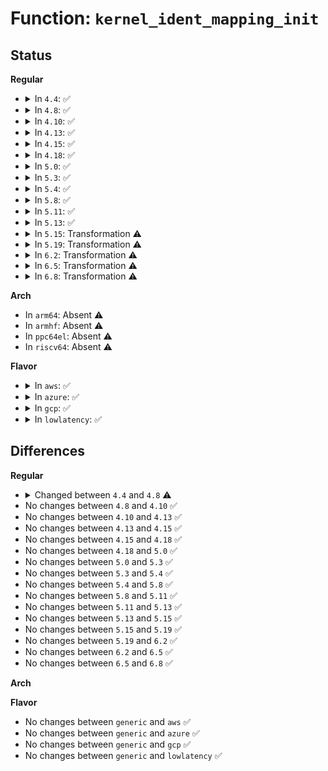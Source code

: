 # Function: <code>kernel_ident_mapping_init</code>

## Status
<b>Regular</b>
<ul>
<li>
<details>
<summary>In <code>4.4</code>: ✅</summary>

```c
int kernel_ident_mapping_init(struct x86_mapping_info *info, pgd_t *pgd_page, long unsigned int addr, long unsigned int end);
```

**Collision:** Unique Global

**Inline:** No

**Transformation:** False

**Instances:**

```
In arch/x86/mm/init_64.c (ffffffff81069340)
Location: arch/x86/mm/init_64.c:98
Inline: False
Direct callers:
  - arch/x86/kernel/machine_kexec_64.c:machine_kexec_prepare
  - arch/x86/kernel/machine_kexec_64.c:machine_kexec_prepare
  - arch/x86/power/hibernate_64.c:swsusp_arch_resume
```
**Symbols:**

```
ffffffff81069340-ffffffff8106946d: kernel_ident_mapping_init (STB_GLOBAL)
```
</details>
</li>
<li>
<details>
<summary>In <code>4.8</code>: ✅</summary>

```c
int kernel_ident_mapping_init(struct x86_mapping_info *info, pgd_t *pgd_page, long unsigned int pstart, long unsigned int pend);
```

**Collision:** Unique Global

**Inline:** No

**Transformation:** False

**Instances:**

```
In arch/x86/mm/init_64.c (ffffffff810690e0)
Location: arch/x86/mm/ident_map.c:48
Inline: False
Direct callers:
  - arch/x86/kernel/machine_kexec_64.c:machine_kexec_prepare
  - arch/x86/kernel/machine_kexec_64.c:machine_kexec_prepare
  - arch/x86/power/hibernate_64.c:swsusp_arch_resume
```
**Symbols:**

```
ffffffff810690e0-ffffffff81069200: kernel_ident_mapping_init (STB_GLOBAL)
```
</details>
</li>
<li>
<details>
<summary>In <code>4.10</code>: ✅</summary>

```c
int kernel_ident_mapping_init(struct x86_mapping_info *info, pgd_t *pgd_page, long unsigned int pstart, long unsigned int pend);
```

**Collision:** Unique Global

**Inline:** No

**Transformation:** False

**Instances:**

```
In arch/x86/mm/init_64.c (ffffffff8106cd30)
Location: arch/x86/mm/ident_map.c:48
Inline: False
Direct callers:
  - arch/x86/kernel/machine_kexec_64.c:machine_kexec_prepare
  - arch/x86/kernel/machine_kexec_64.c:machine_kexec_prepare
  - arch/x86/power/hibernate_64.c:swsusp_arch_resume
```
**Symbols:**

```
ffffffff8106cd30-ffffffff8106ce50: kernel_ident_mapping_init (STB_GLOBAL)
```
</details>
</li>
<li>
<details>
<summary>In <code>4.13</code>: ✅</summary>

```c
int kernel_ident_mapping_init(struct x86_mapping_info *info, pgd_t *pgd_page, long unsigned int pstart, long unsigned int pend);
```

**Collision:** Unique Global

**Inline:** No

**Transformation:** False

**Instances:**

```
In arch/x86/mm/init_64.c (ffffffff8106c310)
Location: arch/x86/mm/ident_map.c:88
Inline: False
Direct callers:
  - arch/x86/kernel/machine_kexec_64.c:machine_kexec_prepare
  - arch/x86/kernel/machine_kexec_64.c:machine_kexec_prepare
  - arch/x86/power/hibernate_64.c:swsusp_arch_resume
```
**Symbols:**

```
ffffffff8106c310-ffffffff8106c489: kernel_ident_mapping_init (STB_GLOBAL)
```
</details>
</li>
<li>
<details>
<summary>In <code>4.15</code>: ✅</summary>

```c
int kernel_ident_mapping_init(struct x86_mapping_info *info, pgd_t *pgd_page, long unsigned int pstart, long unsigned int pend);
```

**Collision:** Unique Global

**Inline:** No

**Transformation:** False

**Instances:**

```
In arch/x86/mm/init_64.c (ffffffff81070d90)
Location: arch/x86/mm/ident_map.c:89
Inline: False
Direct callers:
  - arch/x86/kernel/machine_kexec_64.c:machine_kexec_prepare
  - arch/x86/kernel/machine_kexec_64.c:machine_kexec_prepare
  - arch/x86/power/hibernate_64.c:swsusp_arch_resume
```
**Symbols:**

```
ffffffff81070d90-ffffffff81070f4b: kernel_ident_mapping_init (STB_GLOBAL)
```
</details>
</li>
<li>
<details>
<summary>In <code>4.18</code>: ✅</summary>

```c
int kernel_ident_mapping_init(struct x86_mapping_info *info, pgd_t *pgd_page, long unsigned int pstart, long unsigned int pend);
```

**Collision:** Unique Global

**Inline:** No

**Transformation:** False

**Instances:**

```
In arch/x86/mm/init_64.c (ffffffff81073cb0)
Location: arch/x86/mm/ident_map.c:89
Inline: False
Direct callers:
  - arch/x86/kernel/machine_kexec_64.c:machine_kexec_prepare
  - arch/x86/kernel/machine_kexec_64.c:machine_kexec_prepare
  - arch/x86/power/hibernate_64.c:swsusp_arch_resume
```
**Symbols:**

```
ffffffff81073cb0-ffffffff81073e50: kernel_ident_mapping_init (STB_GLOBAL)
```
</details>
</li>
<li>
<details>
<summary>In <code>5.0</code>: ✅</summary>

```c
int kernel_ident_mapping_init(struct x86_mapping_info *info, pgd_t *pgd_page, long unsigned int pstart, long unsigned int pend);
```

**Collision:** Unique Global

**Inline:** No

**Transformation:** False

**Instances:**

```
In arch/x86/mm/init_64.c (ffffffff81079ba0)
Location: arch/x86/mm/ident_map.c:89
Inline: False
Direct callers:
  - arch/x86/kernel/machine_kexec_64.c:machine_kexec_prepare
  - arch/x86/kernel/machine_kexec_64.c:machine_kexec_prepare
  - arch/x86/power/hibernate_64.c:swsusp_arch_resume
```
**Symbols:**

```
ffffffff81079ba0-ffffffff81079d40: kernel_ident_mapping_init (STB_GLOBAL)
```
</details>
</li>
<li>
<details>
<summary>In <code>5.3</code>: ✅</summary>

```c
int kernel_ident_mapping_init(struct x86_mapping_info *info, pgd_t *pgd_page, long unsigned int pstart, long unsigned int pend);
```

**Collision:** Unique Global

**Inline:** No

**Transformation:** False

**Instances:**

```
In arch/x86/mm/init_64.c (ffffffff8107d8c0)
Location: arch/x86/mm/ident_map.c:89
Inline: False
Direct callers:
  - arch/x86/kernel/machine_kexec_64.c:machine_kexec_prepare
  - arch/x86/kernel/machine_kexec_64.c:machine_kexec_prepare
  - arch/x86/kernel/machine_kexec_64.c:machine_kexec_prepare
  - arch/x86/kernel/machine_kexec_64.c:mem_region_callback
  - arch/x86/power/hibernate_64.c:swsusp_arch_resume
```
**Symbols:**

```
ffffffff8107d8c0-ffffffff8107da63: kernel_ident_mapping_init (STB_GLOBAL)
```
</details>
</li>
<li>
<details>
<summary>In <code>5.4</code>: ✅</summary>

```c
int kernel_ident_mapping_init(struct x86_mapping_info *info, pgd_t *pgd_page, long unsigned int pstart, long unsigned int pend);
```

**Collision:** Unique Global

**Inline:** No

**Transformation:** False

**Instances:**

```
In arch/x86/mm/init_64.c (ffffffff8107e950)
Location: arch/x86/mm/ident_map.c:89
Inline: False
Direct callers:
  - arch/x86/kernel/machine_kexec_64.c:machine_kexec_prepare
  - arch/x86/kernel/machine_kexec_64.c:machine_kexec_prepare
  - arch/x86/kernel/machine_kexec_64.c:machine_kexec_prepare
  - arch/x86/kernel/machine_kexec_64.c:mem_region_callback
  - arch/x86/power/hibernate_64.c:swsusp_arch_resume
```
**Symbols:**

```
ffffffff8107e950-ffffffff8107eaf3: kernel_ident_mapping_init (STB_GLOBAL)
```
</details>
</li>
<li>
<details>
<summary>In <code>5.8</code>: ✅</summary>

```c
int kernel_ident_mapping_init(struct x86_mapping_info *info, pgd_t *pgd_page, long unsigned int pstart, long unsigned int pend);
```

**Collision:** Unique Global

**Inline:** No

**Transformation:** False

**Instances:**

```
In arch/x86/mm/init_64.c (ffffffff810851a0)
Location: arch/x86/mm/ident_map.c:89
Inline: False
Direct callers:
  - arch/x86/kernel/machine_kexec_64.c:init_pgtable
  - arch/x86/kernel/machine_kexec_64.c:init_pgtable
  - arch/x86/kernel/machine_kexec_64.c:init_pgtable
  - arch/x86/kernel/machine_kexec_64.c:mem_region_callback
  - arch/x86/power/hibernate_64.c:set_up_temporary_mappings
```
**Symbols:**

```
ffffffff810851a0-ffffffff810853ea: kernel_ident_mapping_init (STB_GLOBAL)
```
</details>
</li>
<li>
<details>
<summary>In <code>5.11</code>: ✅</summary>

```c
int kernel_ident_mapping_init(struct x86_mapping_info *info, pgd_t *pgd_page, long unsigned int pstart, long unsigned int pend);
```

**Collision:** Unique Global

**Inline:** No

**Transformation:** False

**Instances:**

```
In arch/x86/mm/init_64.c (ffffffff81086280)
Location: arch/x86/mm/ident_map.c:97
Inline: False
Direct callers:
  - arch/x86/kernel/machine_kexec_64.c:init_pgtable
  - arch/x86/kernel/machine_kexec_64.c:init_pgtable
  - arch/x86/kernel/machine_kexec_64.c:init_pgtable
  - arch/x86/kernel/machine_kexec_64.c:mem_region_callback
  - arch/x86/power/hibernate_64.c:set_up_temporary_mappings
```
**Symbols:**

```
ffffffff81086280-ffffffff810864ca: kernel_ident_mapping_init (STB_GLOBAL)
```
</details>
</li>
<li>
<details>
<summary>In <code>5.13</code>: ✅</summary>

```c
int kernel_ident_mapping_init(struct x86_mapping_info *info, pgd_t *pgd_page, long unsigned int pstart, long unsigned int pend);
```

**Collision:** Unique Global

**Inline:** No

**Transformation:** False

**Instances:**

```
In arch/x86/mm/init_64.c (ffffffff81087030)
Location: arch/x86/mm/ident_map.c:97
Inline: False
Direct callers:
  - arch/x86/kernel/machine_kexec_64.c:init_pgtable
  - arch/x86/kernel/machine_kexec_64.c:init_pgtable
  - arch/x86/kernel/machine_kexec_64.c:init_pgtable
  - arch/x86/kernel/machine_kexec_64.c:mem_region_callback
  - arch/x86/power/hibernate_64.c:swsusp_arch_resume
```
**Symbols:**

```
ffffffff81087030-ffffffff81087262: kernel_ident_mapping_init (STB_GLOBAL)
```
</details>
</li>
<li>
<details>
<summary>In <code>5.15</code>: Transformation ⚠️</summary>

```c
int kernel_ident_mapping_init(struct x86_mapping_info *info, pgd_t *pgd_page, long unsigned int pstart, long unsigned int pend);
```

**Collision:** Unique Global

**Inline:** No

**Transformation:** True

**Instances:**

```
In arch/x86/mm/init_64.c (0)
Location: arch/x86/mm/ident_map.c:97
Inline: False
Direct callers:
  - arch/x86/kernel/machine_kexec_64.c:init_pgtable
  - arch/x86/kernel/machine_kexec_64.c:init_pgtable
  - arch/x86/kernel/machine_kexec_64.c:init_pgtable
  - arch/x86/kernel/machine_kexec_64.c:mem_region_callback
  - arch/x86/power/hibernate_64.c:swsusp_arch_resume
```
**Symbols:**

```
ffffffff81ca071e-ffffffff81ca0795: kernel_ident_mapping_init.cold (STB_LOCAL)
ffffffff81096340-ffffffff81096583: kernel_ident_mapping_init (STB_GLOBAL)
```
</details>
</li>
<li>
<details>
<summary>In <code>5.19</code>: Transformation ⚠️</summary>

```c
int kernel_ident_mapping_init(struct x86_mapping_info *info, pgd_t *pgd_page, long unsigned int pstart, long unsigned int pend);
```

**Collision:** Unique Global

**Inline:** No

**Transformation:** True

**Instances:**

```
In arch/x86/mm/init_64.c (0)
Location: arch/x86/mm/ident_map.c:97
Inline: False
Direct callers:
  - arch/x86/kernel/machine_kexec_64.c:init_pgtable
  - arch/x86/kernel/machine_kexec_64.c:init_pgtable
  - arch/x86/kernel/machine_kexec_64.c:init_pgtable
  - arch/x86/kernel/machine_kexec_64.c:mem_region_callback
  - arch/x86/power/hibernate_64.c:swsusp_arch_resume
```
**Symbols:**

```
ffffffff81e4fc46-ffffffff81e4fcb2: kernel_ident_mapping_init.cold (STB_LOCAL)
ffffffff810a8be0-ffffffff810a8e46: kernel_ident_mapping_init (STB_GLOBAL)
```
</details>
</li>
<li>
<details>
<summary>In <code>6.2</code>: Transformation ⚠️</summary>

```c
int kernel_ident_mapping_init(struct x86_mapping_info *info, pgd_t *pgd_page, long unsigned int pstart, long unsigned int pend);
```

**Collision:** Unique Global

**Inline:** No

**Transformation:** True

**Instances:**

```
In arch/x86/mm/init_64.c (0)
Location: arch/x86/mm/ident_map.c:97
Inline: False
Direct callers:
  - arch/x86/kernel/machine_kexec_64.c:init_pgtable
  - arch/x86/kernel/machine_kexec_64.c:init_pgtable
  - arch/x86/kernel/machine_kexec_64.c:init_pgtable
  - arch/x86/kernel/machine_kexec_64.c:mem_region_callback
  - arch/x86/power/hibernate_64.c:swsusp_arch_resume
```
**Symbols:**

```
ffffffff820548fb-ffffffff82054961: kernel_ident_mapping_init.cold (STB_LOCAL)
ffffffff810c2260-ffffffff810c24cc: kernel_ident_mapping_init (STB_GLOBAL)
```
</details>
</li>
<li>
<details>
<summary>In <code>6.5</code>: Transformation ⚠️</summary>

```c
int kernel_ident_mapping_init(struct x86_mapping_info *info, pgd_t *pgd_page, long unsigned int pstart, long unsigned int pend);
```

**Collision:** Unique Global

**Inline:** No

**Transformation:** True

**Instances:**

```
In arch/x86/mm/init_64.c (0)
Location: arch/x86/mm/ident_map.c:97
Inline: False
Direct callers:
  - arch/x86/kernel/machine_kexec_64.c:init_pgtable
  - arch/x86/kernel/machine_kexec_64.c:init_pgtable
  - arch/x86/kernel/machine_kexec_64.c:init_pgtable
  - arch/x86/kernel/machine_kexec_64.c:mem_region_callback
  - arch/x86/power/hibernate_64.c:swsusp_arch_resume
```
**Symbols:**

```
ffffffff820d2f09-ffffffff820d2f6f: kernel_ident_mapping_init.cold (STB_LOCAL)
ffffffff810c5940-ffffffff810c5bac: kernel_ident_mapping_init (STB_GLOBAL)
```
</details>
</li>
<li>
<details>
<summary>In <code>6.8</code>: Transformation ⚠️</summary>

```c
int kernel_ident_mapping_init(struct x86_mapping_info *info, pgd_t *pgd_page, long unsigned int pstart, long unsigned int pend);
```

**Collision:** Unique Global

**Inline:** No

**Transformation:** True

**Instances:**

```
In arch/x86/mm/init_64.c (0)
Location: arch/x86/mm/ident_map.c:110
Inline: False
Direct callers:
  - arch/x86/kernel/machine_kexec_64.c:init_pgtable
  - arch/x86/kernel/machine_kexec_64.c:init_pgtable
  - arch/x86/kernel/machine_kexec_64.c:init_pgtable
  - arch/x86/kernel/machine_kexec_64.c:mem_region_callback
  - arch/x86/power/hibernate_64.c:swsusp_arch_resume
```
**Symbols:**

```
ffffffff821add77-ffffffff821adddd: kernel_ident_mapping_init.cold (STB_LOCAL)
ffffffff810cdd90-ffffffff810cdffc: kernel_ident_mapping_init (STB_GLOBAL)
```
</details>
</li>
</ul>
<b>Arch</b>
<ul>
<li>
In <code>arm64</code>: Absent ⚠️
</li>
<li>
In <code>armhf</code>: Absent ⚠️
</li>
<li>
In <code>ppc64el</code>: Absent ⚠️
</li>
<li>
In <code>riscv64</code>: Absent ⚠️
</li>
</ul>
<b>Flavor</b>
<ul>
<li>
<details>
<summary>In <code>aws</code>: ✅</summary>

```c
int kernel_ident_mapping_init(struct x86_mapping_info *info, pgd_t *pgd_page, long unsigned int pstart, long unsigned int pend);
```

**Collision:** Unique Global

**Inline:** No

**Transformation:** False

**Instances:**

```
In arch/x86/mm/init_64.c (ffffffff8107d950)
Location: arch/x86/mm/ident_map.c:89
Inline: False
Direct callers:
  - arch/x86/kernel/machine_kexec_64.c:machine_kexec_prepare
  - arch/x86/kernel/machine_kexec_64.c:machine_kexec_prepare
  - arch/x86/kernel/machine_kexec_64.c:machine_kexec_prepare
  - arch/x86/kernel/machine_kexec_64.c:mem_region_callback
  - arch/x86/power/hibernate_64.c:swsusp_arch_resume
```
**Symbols:**

```
ffffffff8107d950-ffffffff8107daf3: kernel_ident_mapping_init (STB_GLOBAL)
```
</details>
</li>
<li>
<details>
<summary>In <code>azure</code>: ✅</summary>

```c
int kernel_ident_mapping_init(struct x86_mapping_info *info, pgd_t *pgd_page, long unsigned int pstart, long unsigned int pend);
```

**Collision:** Unique Global

**Inline:** No

**Transformation:** False

**Instances:**

```
In arch/x86/mm/init_64.c (ffffffff8106cc70)
Location: arch/x86/mm/ident_map.c:89
Inline: False
Direct callers:
  - arch/x86/kernel/machine_kexec_64.c:machine_kexec_prepare
  - arch/x86/kernel/machine_kexec_64.c:machine_kexec_prepare
  - arch/x86/kernel/machine_kexec_64.c:machine_kexec_prepare
  - arch/x86/kernel/machine_kexec_64.c:mem_region_callback
  - arch/x86/power/hibernate_64.c:swsusp_arch_resume
```
**Symbols:**

```
ffffffff8106cc70-ffffffff8106cdf2: kernel_ident_mapping_init (STB_GLOBAL)
```
</details>
</li>
<li>
<details>
<summary>In <code>gcp</code>: ✅</summary>

```c
int kernel_ident_mapping_init(struct x86_mapping_info *info, pgd_t *pgd_page, long unsigned int pstart, long unsigned int pend);
```

**Collision:** Unique Global

**Inline:** No

**Transformation:** False

**Instances:**

```
In arch/x86/mm/init_64.c (ffffffff8107d900)
Location: arch/x86/mm/ident_map.c:89
Inline: False
Direct callers:
  - arch/x86/kernel/machine_kexec_64.c:machine_kexec_prepare
  - arch/x86/kernel/machine_kexec_64.c:machine_kexec_prepare
  - arch/x86/kernel/machine_kexec_64.c:machine_kexec_prepare
  - arch/x86/kernel/machine_kexec_64.c:mem_region_callback
  - arch/x86/power/hibernate_64.c:swsusp_arch_resume
```
**Symbols:**

```
ffffffff8107d900-ffffffff8107daa3: kernel_ident_mapping_init (STB_GLOBAL)
```
</details>
</li>
<li>
<details>
<summary>In <code>lowlatency</code>: ✅</summary>

```c
int kernel_ident_mapping_init(struct x86_mapping_info *info, pgd_t *pgd_page, long unsigned int pstart, long unsigned int pend);
```

**Collision:** Unique Global

**Inline:** No

**Transformation:** False

**Instances:**

```
In arch/x86/mm/init_64.c (ffffffff8107f9f0)
Location: arch/x86/mm/ident_map.c:89
Inline: False
Direct callers:
  - arch/x86/kernel/machine_kexec_64.c:machine_kexec_prepare
  - arch/x86/kernel/machine_kexec_64.c:machine_kexec_prepare
  - arch/x86/kernel/machine_kexec_64.c:machine_kexec_prepare
  - arch/x86/kernel/machine_kexec_64.c:mem_region_callback
  - arch/x86/power/hibernate_64.c:swsusp_arch_resume
```
**Symbols:**

```
ffffffff8107f9f0-ffffffff8107fb93: kernel_ident_mapping_init (STB_GLOBAL)
```
</details>
</li>
</ul>

## Differences
<b>Regular</b>
<ul>
<li>
<details>
<summary>Changed between <code>4.4</code> and <code>4.8</code> ⚠️</summary>
<ul>
<li>
<b>Param added. </b>
<code>long unsigned int pstart</code>
</li>
<li>
<b>Param added. </b>
<code>long unsigned int pend</code>
</li>
<li>
<b>Param removed. </b>
<code>long unsigned int addr</code>
</li>
<li>
<b>Param removed. </b>
<code>long unsigned int end</code>
</li>
</ul>
</details>
</li>
<li>
No changes between <code>4.8</code> and <code>4.10</code> ✅
</li>
<li>
No changes between <code>4.10</code> and <code>4.13</code> ✅
</li>
<li>
No changes between <code>4.13</code> and <code>4.15</code> ✅
</li>
<li>
No changes between <code>4.15</code> and <code>4.18</code> ✅
</li>
<li>
No changes between <code>4.18</code> and <code>5.0</code> ✅
</li>
<li>
No changes between <code>5.0</code> and <code>5.3</code> ✅
</li>
<li>
No changes between <code>5.3</code> and <code>5.4</code> ✅
</li>
<li>
No changes between <code>5.4</code> and <code>5.8</code> ✅
</li>
<li>
No changes between <code>5.8</code> and <code>5.11</code> ✅
</li>
<li>
No changes between <code>5.11</code> and <code>5.13</code> ✅
</li>
<li>
No changes between <code>5.13</code> and <code>5.15</code> ✅
</li>
<li>
No changes between <code>5.15</code> and <code>5.19</code> ✅
</li>
<li>
No changes between <code>5.19</code> and <code>6.2</code> ✅
</li>
<li>
No changes between <code>6.2</code> and <code>6.5</code> ✅
</li>
<li>
No changes between <code>6.5</code> and <code>6.8</code> ✅
</li>
</ul>
<b>Arch</b>
<ul>
</ul>
<b>Flavor</b>
<ul>
<li>
No changes between <code>generic</code> and <code>aws</code> ✅
</li>
<li>
No changes between <code>generic</code> and <code>azure</code> ✅
</li>
<li>
No changes between <code>generic</code> and <code>gcp</code> ✅
</li>
<li>
No changes between <code>generic</code> and <code>lowlatency</code> ✅
</li>
</ul>
